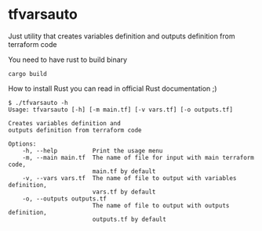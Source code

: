 # tfvarsauto

Just utility that creates variables definition and outputs definition from terraform code

You need to have rust to build binary

```
cargo build
```

How to install Rust you can read in official Rust documentation ;)

```
$ ./tfvarsauto -h
Usage: tfvarsauto [-h] [-m main.tf] [-v vars.tf] [-o outputs.tf]

Creates variables definition and
outputs definition from terraform code

Options:
    -h, --help          Print the usage menu
    -m, --main main.tf  The name of file for input with main terraform code,
                        main.tf by default
    -v, --vars vars.tf  The name of file to output with variables definition,
                        vars.tf by default
    -o, --outputs outputs.tf
                        The name of file to output with outputs definition,
                        outputs.tf by default
```
